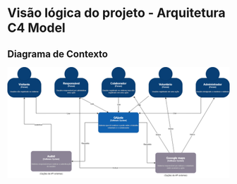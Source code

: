 # Visão lógica do projeto - Arquitetura C4 Model

## Diagrama de Contexto
![image](diagramcontext.png)
